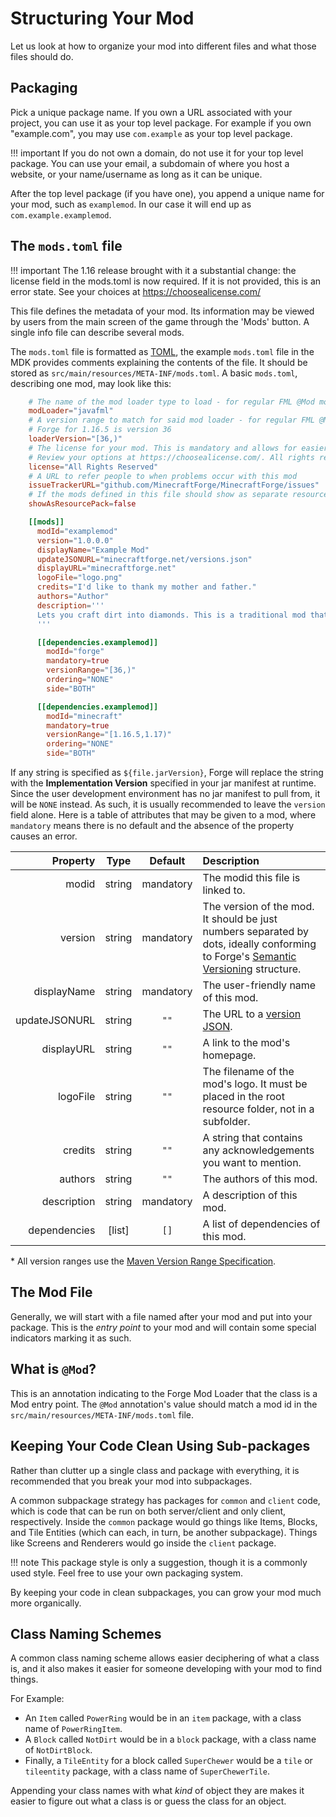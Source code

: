 Structuring Your Mod
====================

Let us look at how to organize your mod into different files and what those files should do.

Packaging
---------

Pick a unique package name. If you own a URL associated with your project, you can use it as your top level package. For example if you own "example.com", you may use `com.example` as your top level package.

!!! important
    If you do not own a domain, do not use it for your top level package. You can use your email, a subdomain of where you host a website, or your name/username as long as it can be unique.

After the top level package (if you have one), you append a unique name for your mod, such as `examplemod`. In our case it will end up as `com.example.examplemod`.

The `mods.toml` file
-------------------

!!! important
    The 1.16 release brought with it a substantial change: the license field in the mods.toml is now required. If it is not provided, this is an error state. See your choices at https://choosealicense.com/

This file defines the metadata of your mod. Its information may be viewed by users from the main screen of the game through the 'Mods' button. A single info file can describe several mods.

The `mods.toml` file is formatted as [TOML][], the example `mods.toml` file in the MDK provides comments explaining the contents of the file. It should be stored as `src/main/resources/META-INF/mods.toml`. A basic `mods.toml`, describing one mod, may look like this:
```toml
    # The name of the mod loader type to load - for regular FML @Mod mods it should be javafml
    modLoader="javafml"
    # A version range to match for said mod loader - for regular FML @Mod it will be the forge version
    # Forge for 1.16.5 is version 36
    loaderVersion="[36,)"
    # The license for your mod. This is mandatory and allows for easier comprehension of your redistributive properties.
    # Review your options at https://choosealicense.com/. All rights reserved is the default copyright stance, and is thus the default here.
    license="All Rights Reserved"
    # A URL to refer people to when problems occur with this mod
    issueTrackerURL="github.com/MinecraftForge/MinecraftForge/issues"
    # If the mods defined in this file should show as separate resource packs
    showAsResourcePack=false

    [[mods]]
      modId="examplemod"
      version="1.0.0.0"
      displayName="Example Mod"
      updateJSONURL="minecraftforge.net/versions.json"
      displayURL="minecraftforge.net"
      logoFile="logo.png"
      credits="I'd like to thank my mother and father."
      authors="Author"
      description='''
      Lets you craft dirt into diamonds. This is a traditional mod that has existed for eons. It is ancient. The holy Notch created it. Jeb rainbowfied it. Dinnerbone made it upside down. Etc.
      '''

      [[dependencies.examplemod]]
        modId="forge"
        mandatory=true
        versionRange="[36,)"
        ordering="NONE"
        side="BOTH"

      [[dependencies.examplemod]]
        modId="minecraft"
        mandatory=true
        versionRange="[1.16.5,1.17)"
        ordering="NONE"
        side="BOTH"
```

If any string is specified as `${file.jarVersion}`, Forge will replace the string with the **Implementation Version** specified in your jar manifest at runtime. Since the user development environment has no jar manifest to pull from, it will be `NONE` instead. As such, it is usually recommended to leave the `version` field alone. Here is a table of attributes that may be given to a mod, where `mandatory` means there is no default and the absence of the property causes an error.

|     Property |   Type   | Default  | Description |
|-------------:|:--------:|:--------:|:------------|
|        modid |  string  | mandatory | The modid this file is linked to. |
|      version |  string  | mandatory | The version of the mod. It should be just numbers separated by dots, ideally conforming to Forge's [Semantic Versioning][versioning] structure. |
|  displayName |  string  | mandatory | The user-friendly name of this mod. |
| updateJSONURL |  string  |   `""`   | The URL to a [version JSON][autoupdate]. |
|   displayURL |  string  |   `""`   | A link to the mod's homepage. |
|     logoFile |  string  |   `""`   | The filename of the mod's logo. It must be placed in the root resource folder, not in a subfolder. |
|      credits |  string  |   `""`   | A string that contains any acknowledgements you want to mention. |
|      authors |  string  |   `""`   | The authors of this mod. |
|  description |  string  | mandatory | A description of this mod. |
| dependencies | [list] |   `[]`   | A list of dependencies of this mod. |

\* All version ranges use the [Maven Version Range Specification][mvr].

The Mod File
------------

Generally, we will start with a file named after your mod and put into your package. This is the *entry point* to your mod and will contain some special indicators marking it as such.

What is `@Mod`?
-------------

This is an annotation indicating to the Forge Mod Loader that the class is a Mod entry point. The `@Mod` annotation's value should match a mod id in the `src/main/resources/META-INF/mods.toml` file.

Keeping Your Code Clean Using Sub-packages
------------------------------------------

Rather than clutter up a single class and package with everything, it is recommended that you break your mod into subpackages.

A common subpackage strategy has packages for `common` and `client` code, which is code that can be run on both server/client and only client, respectively. Inside the `common` package would go things like Items, Blocks, and Tile Entities (which can each, in turn, be another subpackage). Things like Screens and Renderers would go inside the `client` package.

!!! note
    This package style is only a suggestion, though it is a commonly used style. Feel free to use your own packaging system.

By keeping your code in clean subpackages, you can grow your mod much more organically.

Class Naming Schemes
--------------------

A common class naming scheme allows easier deciphering of what a class is, and it also makes it easier for someone developing with your mod to find things.

For Example:

* An `Item` called `PowerRing` would be in an `item` package, with a class name of `PowerRingItem`.
* A `Block` called `NotDirt` would be in a `block` package, with a class name of `NotDirtBlock`.
* Finally, a `TileEntity` for a block called `SuperChewer` would be a `tile` or `tileentity` package, with a class name of `SuperChewerTile`.

Appending your class names with what *kind* of object they are makes it easier to figure out what a class is or guess the class for an object.

[TOML]: https://github.com/toml-lang/toml
[versioning]: ../conventions/versioning.md
[autoupdate]: autoupdate.md
[mvr]: https://maven.apache.org/enforcer/enforcer-rules/versionRanges.html
